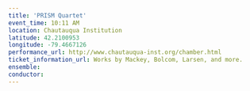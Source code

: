 ```yaml
---
title: 'PRISM Quartet'
event_time: 10:11 AM
location: Chautauqua Institution
latitude: 42.2100953
longitude: -79.4667126
performance_url: http://www.chautauqua-inst.org/chamber.html
ticket_information_url: Works by Mackey, Bolcom, Larsen, and more.
ensemble: 
conductor: 
---
```


